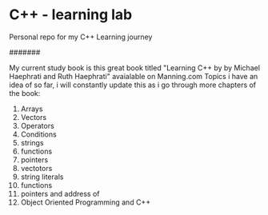 # C++ - learning lab
Personal repo for my C++ Learning journey

#######

My current study book is this great book titled "Learning C++ by by Michael Haephrati and Ruth Haephrati" avaialable on Manning.com
Topics i have an idea of so far, i will constantly update this as i go through more chapters of the book:

1. Arrays
2. Vectors
3. Operators
4. Conditions
5. strings
6. functions
7. pointers
8. vectotors
9. string literals
10. functions
11. pointers and address of
12. Object Oriented Programming and C++

######
